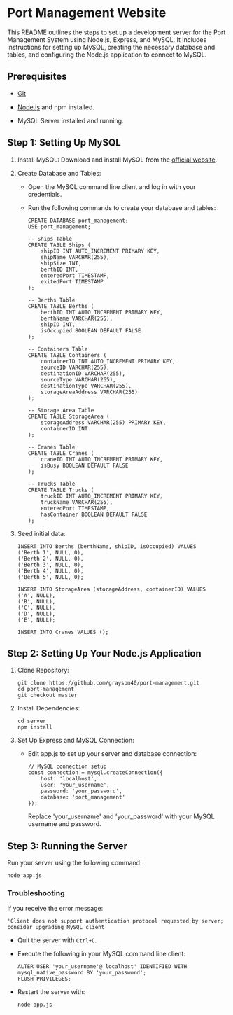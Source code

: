 # Port Management Website

This README outlines the steps to set up a development server for the Port Management System using Node.js, Express, and MySQL. It includes instructions for setting up MySQL, creating the necessary database and tables, and configuring the Node.js application to connect to MySQL.

## Prerequisites

- [Git](https://git-scm.com/downloads)

- [Node.js](https://nodejs.org/en/download) and npm installed.

- MySQL Server installed and running.

## Step 1: Setting Up MySQL

1. Install MySQL: Download and install MySQL from the [official website](https://dev.mysql.com/downloads/installer/).

2. Create Database and Tables:

    - Open the MySQL command line client and log in with your credentials.

    - Run the following commands to create your database and tables:

        ```
        CREATE DATABASE port_management;
        USE port_management;

        -- Ships Table
        CREATE TABLE Ships (
            shipID INT AUTO_INCREMENT PRIMARY KEY,
            shipName VARCHAR(255),
            shipSize INT,
            berthID INT,
            enteredPort TIMESTAMP,
            exitedPort TIMESTAMP
        );

        -- Berths Table
        CREATE TABLE Berths (
            berthID INT AUTO_INCREMENT PRIMARY KEY,
            berthName VARCHAR(255),
            shipID INT,
            isOccupied BOOLEAN DEFAULT FALSE
        );

        -- Containers Table
        CREATE TABLE Containers (
            containerID INT AUTO_INCREMENT PRIMARY KEY,
            sourceID VARCHAR(255),
            destinationID VARCHAR(255),
            sourceType VARCHAR(255),
            destinationType VARCHAR(255),
            storageAreaAddress VARCHAR(255)
        );

        -- Storage Area Table
        CREATE TABLE StorageArea (
            storageAddress VARCHAR(255) PRIMARY KEY,
            containerID INT
        );

        -- Cranes Table
        CREATE TABLE Cranes (
            craneID INT AUTO_INCREMENT PRIMARY KEY,
            isBusy BOOLEAN DEFAULT FALSE
        );

        -- Trucks Table
        CREATE TABLE Trucks (
            truckID INT AUTO_INCREMENT PRIMARY KEY,
            truckName VARCHAR(255),
            enteredPort TIMESTAMP,
            hasContainer BOOLEAN DEFAULT FALSE
        );
        ```

3. Seed initial data:

    ```
    INSERT INTO Berths (berthName, shipID, isOccupied) VALUES 
    ('Berth 1', NULL, 0),
    ('Berth 2', NULL, 0),
    ('Berth 3', NULL, 0),
    ('Berth 4', NULL, 0),
    ('Berth 5', NULL, 0);

    INSERT INTO StorageArea (storageAddress, containerID) VALUES 
    ('A', NULL),
    ('B', NULL),
    ('C', NULL),
    ('D', NULL),
    ('E', NULL);

    INSERT INTO Cranes VALUES ();
    ```

## Step 2: Setting Up Your Node.js Application

1. Clone Repository:

    ```
    git clone https://github.com/grayson40/port-management.git
    cd port-management
    git checkout master
    ```

2. Install Dependencies:

    ```
    cd server
    npm install
    ```

3. Set Up Express and MySQL Connection:

    - Edit app.js to set up your server and database connection:

        ```
        // MySQL connection setup
        const connection = mysql.createConnection({
            host: 'localhost',
            user: 'your_username',
            password: 'your_password',
            database: 'port_management'
        });
        ```

        Replace 'your_username' and 'your_password' with your MySQL username and password.

## Step 3: Running the Server
Run your server using the following command:

```
node app.js
```

### Troubleshooting

If you receive the error message: 

`'Client does not support authentication protocol requested by server; consider upgrading MySQL client'`

- Quit the server with `Ctrl+C`.

- Execute the following in your MySQL command line client:

    ```
    ALTER USER 'your_username'@'localhost' IDENTIFIED WITH mysql_native_password BY 'your_password';
    FLUSH PRIVILEGES;
    ```

- Restart the server with:

    ```
    node app.js
    ```
